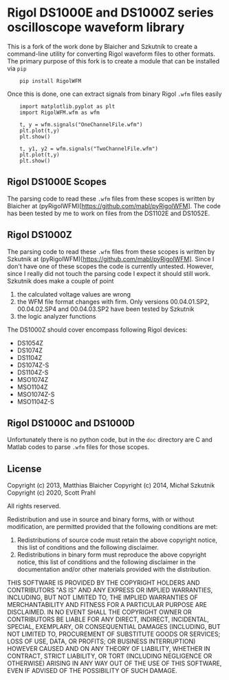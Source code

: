 # Rigol DS1000E and DS1000Z series oscilloscope waveform library

This is a fork of the work done by Blaicher and Szkutnik to create a command-line utility for converting Rigol waveform files to other formats.  The primary purpose of this fork is to create a module that can be installed via `pip`
```
    pip install RigolWFM
```

Once this is done, one can extract signals from binary Rigol `.wfm` files easily
```
    import matplotlib.pyplot as plt
    import RigolWFM.wfm as wfm
    
    t, y = wfm.signals("OneChannelFile.wfm")
    plt.plot(t,y)
    plt.show()
    
    t, y1, y2 = wfm.signals("TwoChannelFile.wfm")
    plt.plot(t,y)
    plt.show()
```

## Rigol DS1000E Scopes

The parsing code to read these `.wfm` files from these scopes is written by Blaicher at (pyRigolWFM)[https://github.com/mabl/pyRigolWFM].  The code has been tested by me to work on files from the DS1102E and DS1052E.

## Rigol DS1000Z

The parsing code to read these `.wfm` files from these scopes is written by Szkutnik at (pyRigolWFM)[https://github.com/mabl/pyRigolWFM].  Since I don't have one of these scopes the code is currently untested.  However, since I really did not touch the parsing code I expect it should still work. Szkutnik does make a couple of point

1. the calculated voltage values are wrong
2. the WFM file format changes with firm.  Only versions 00.04.01.SP2, 00.04.02.SP4 and 00.04.03.SP2 have been tested by Szkutnik
3. the logic analyzer functions

The DS1000Z should cover encompass following Rigol devices:

* DS1054Z
* DS1074Z
* DS1104Z
* DS1074Z-S
* DS1104Z-S
* MSO1074Z
* MSO1104Z
* MSO1074Z-S
* MSO1104Z-S

## Rigol DS1000C and DS1000D

Unfortunately there is no python code, but in the `doc` directory are C and Matlab codes to parse `.wfm` files for those scopes.


## License
    
Copyright (c) 2013, Matthias Blaicher
Copyright (c) 2014, Michał Szkutnik
Copyright (c) 2020, Scott Prahl

All rights reserved.

Redistribution and use in source and binary forms, with or without
modification, are permitted provided that the following conditions are met: 

1. Redistributions of source code must retain the above copyright notice, this
  list of conditions and the following disclaimer. 
2. Redistributions in binary form must reproduce the above copyright notice,
  this list of conditions and the following disclaimer in the documentation
  and/or other materials provided with the distribution. 

THIS SOFTWARE IS PROVIDED BY THE COPYRIGHT HOLDERS AND CONTRIBUTORS "AS IS" AND
ANY EXPRESS OR IMPLIED WARRANTIES, INCLUDING, BUT NOT LIMITED TO, THE IMPLIED
WARRANTIES OF MERCHANTABILITY AND FITNESS FOR A PARTICULAR PURPOSE ARE
DISCLAIMED. IN NO EVENT SHALL THE COPYRIGHT OWNER OR CONTRIBUTORS BE LIABLE FOR
ANY DIRECT, INDIRECT, INCIDENTAL, SPECIAL, EXEMPLARY, OR CONSEQUENTIAL DAMAGES
(INCLUDING, BUT NOT LIMITED TO, PROCUREMENT OF SUBSTITUTE GOODS OR SERVICES;
LOSS OF USE, DATA, OR PROFITS; OR BUSINESS INTERRUPTION) HOWEVER CAUSED AND
ON ANY THEORY OF LIABILITY, WHETHER IN CONTRACT, STRICT LIABILITY, OR TORT
(INCLUDING NEGLIGENCE OR OTHERWISE) ARISING IN ANY WAY OUT OF THE USE OF THIS
SOFTWARE, EVEN IF ADVISED OF THE POSSIBILITY OF SUCH DAMAGE.
